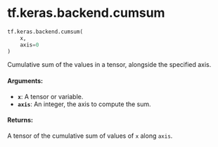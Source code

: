 <div itemscope itemtype="http://developers.google.com/ReferenceObject">
<meta itemprop="name" content="tf.keras.backend.cumsum" />
<meta itemprop="path" content="Stable" />
</div>

# tf.keras.backend.cumsum

``` python
tf.keras.backend.cumsum(
    x,
    axis=0
)
```

Cumulative sum of the values in a tensor, alongside the specified axis.

#### Arguments:

* <b>`x`</b>: A tensor or variable.
* <b>`axis`</b>: An integer, the axis to compute the sum.


#### Returns:

A tensor of the cumulative sum of values of `x` along `axis`.